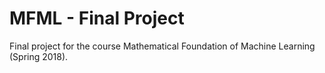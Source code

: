 # MFML - Final Project

Final project for the course Mathematical Foundation of Machine Learning (Spring 2018).